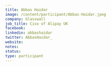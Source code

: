 ```yaml
---
title: Abbas Haidar
image: /content/participant/Abbas-Haidar.jpeg
company: Glasswall
job_title: Ciso of Alipay UK 
facebook:
linkedin: abbashaidar
twitter: AbbasHaidar_
website:
notes:
status: 
type: participant
---
```


<!-- put more details about participant here -->
